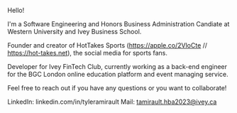 Hello!

I'm a Software Engineering and Honors Business Administration Candiate at Western University and Ivey Business School.

Founder and creator of HotTakes Sports (https://apple.co/2VloCte // https://hot-takes.net), the social media for sports fans.

Developer for Ivey FinTech Club, currently working as a back-end engineer for the BGC London online education platform and event managing service.

Feel free to reach out if you have any questions or you want to collaborate!

LinkedIn: linkedin.com/in/tyleramirault
Mail: tamirault.hba2023@ivey.ca
